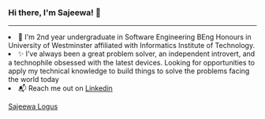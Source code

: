 ### Hi there, I'm Sajeewa! 👋
<hr>

<p>
<li>🌱 I'm 2nd year undergraduate in Software Engineering BEng Honours in University of Westminster affiliated with Informatics Institute of Technology.</li>
<li>✨ I’ve always been a great problem solver, an independent introvert, and a technophile obsessed with the latest devices. Looking for opportunities to apply my technical knowledge to build things to solve the problems facing the world today</li>
<li>📬 Reach me out on <a href="https://www.linkedin.com/in/sajeewa-logus-025885176/">Linkedin</a> </li>
</p>
<div class="badge-base LI-profile-badge" data-locale="en_US" data-size="medium" data-theme="light" data-type="VERTICAL" data-vanity="sajeewa-logus-025885176" data-version="v1"><a class="badge-base__link LI-simple-link" href="https://lk.linkedin.com/in/sajeewa-logus-025885176?trk=profile-badge">Sajeewa Logus</a></div>
              
